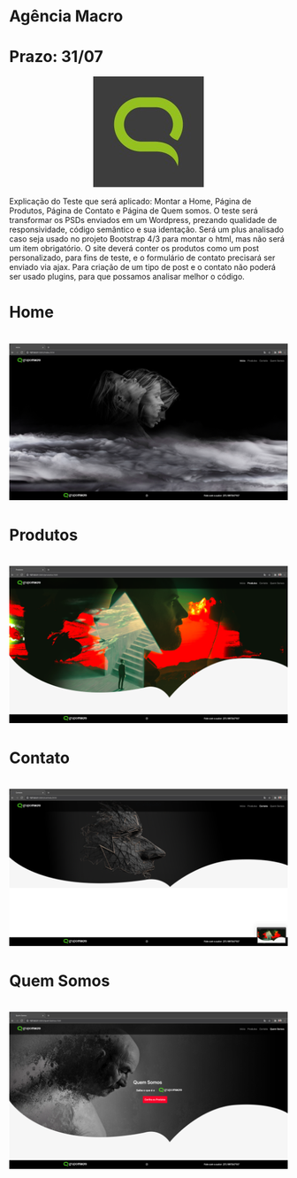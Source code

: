 # Agência Macro

# Prazo: 31/07
<p align="center">
<img src="./imgReadme/logoMacro.jpeg">
</p>
<p align="left">
Explicação do Teste que será aplicado: 
Montar a Home, Página de Produtos, Página de Contato e Página de Quem somos.
O teste será transformar os PSDs enviados em um Wordpress, prezando qualidade de responsividade, código semântico e sua identação. Será um plus analisado caso seja usado no projeto Bootstrap 4/3 para montar o html, mas não será um item obrigatório.
O site deverá conter os produtos como um post personalizado, para fins de teste, e o formulário de contato precisará ser enviado via ajax. Para criação de um tipo de post e o contato não poderá ser usado plugins, para que possamos analisar melhor o código. 
<p>

<p align="center">
<h1>Home<h1>
<img src="./imgReadme/01.png">
</p>


<p align="center">
<h1>Produtos<h1>
<img src="./imgReadme/02.png">
</p>


<p align="center">
<h1>Contato<h1>
<img src="./imgReadme/03.png">
</p>


<p align="center">
<h1>Quem Somos<h1>
<img src="./imgReadme/04.png">
</p>
